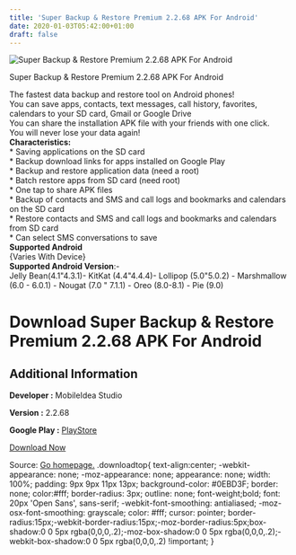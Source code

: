 ```yaml
---
title: 'Super Backup & Restore Premium 2.2.68 APK For Android'
date: 2020-01-03T05:42:00+01:00
draft: false
---
```


![Super Backup & Restore Premium 2.2.68 APK For Android](https://i0.wp.com/apkhome.net/wp-content/uploads/2020/01/Super-Backup-Restore-Premium-2.2.68.png "Super Backup & Restore Premium 2.2.68 APK For Android")

  

Super Backup & Restore Premium 2.2.68 APK For Android

The fastest data backup and restore tool on Android phones!  
You can save apps, contacts, text messages, call history, favorites, calendars to your SD card, Gmail or Google Drive  
You can share the installation APK file with your friends with one click.  
You will never lose your data again!  
**Characteristics:**  
\* Saving applications on the SD card  
\* Backup download links for apps installed on Google Play  
\* Backup and restore application data (need a root)  
\* Batch restore apps from SD card (need root)  
\* One tap to share APK files  
\* Backup of contacts and SMS and call logs and bookmarks and calendars on the SD card  
\* Restore contacts and SMS and call logs and bookmarks and calendars from SD card  
\* Can select SMS conversations to save  
**Supported Android**  
{Varies With Device}  
**Supported Android Version**:-  
Jelly Bean(4.1"4.3.1)- KitKat (4.4"4.4.4)- Lollipop (5.0"5.0.2) - Marshmallow (6.0 - 6.0.1) - Nougat (7.0 " 7.1.1) - Oreo (8.0-8.1) - Pie (9.0)

Download Super Backup & Restore Premium 2.2.68 APK For Android
==============================================================

Additional Information
----------------------

**Developer :** MobileIdea Studio

**Version :** 2.2.68

**Google Play :** [PlayStore](https://play.google.com/store/apps/details?id=com.idea.backup.smscontacts)

  

[Download Now](https://store4app.co/post/super-backup-amp-restore-premium-2-2-68-apk-for-android_1577955732)

  
Source: [Go homepage.](https://store4app.co/post/super-backup-amp-restore-premium-2-2-68-apk-for-android_1577955732) .downloadtop{ text-align:center; -webkit-appearance: none; -moz-appearance: none; appearance: none; width: 100%; padding: 9px 9px 11px 13px; background-color: #0EBD3F; border: none; color:#fff; border-radius: 3px; outline: none; font-weight;bold; font: 20px 'Open Sans', sans-serif; -webkit-font-smoothing: antialiased; -moz-osx-font-smoothing: grayscale; color: #fff; cursor: pointer; border-radius:15px;-webkit-border-radius:15px;-moz-border-radius:5px;box-shadow:0 0 5px rgba(0,0,0,.2);-moz-box-shadow:0 0 5px rgba(0,0,0,.2);-webkit-box-shadow:0 0 5px rgba(0,0,0,.2) !important; }